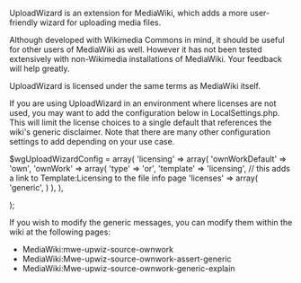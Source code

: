 UploadWizard is an extension for MediaWiki, which adds a more user-friendly wizard for uploading media files.

Although developed with Wikimedia Commons in mind, it should be useful for other users of MediaWiki as well.
However it has not been tested extensively with non-Wikimedia installations of MediaWiki. Your feedback will
help greatly.

UploadWizard is licensed under the same terms as MediaWiki itself.

If you are using UploadWizard in an environment where licenses are not used, you may want to add the
configuration below in LocalSettings.php. This will limit the license choices to a single default that
references the wiki's generic disclaimer. Note that there are many other configuration settings to add
depending on your use case.

$wgUploadWizardConfig = array(
    'licensing' => array(
            'ownWorkDefault' => 'own',
            'ownWork' => array(
                'type' => 'or',
                'template' => 'licensing', // this adds a link to Template:Licensing to the file info page
                'licenses' => array(
                     'generic',
                )
            ),
    ),

);

If you wish to modify the generic messages, you can modify them within the wiki at the following pages:
* MediaWiki:mwe-upwiz-source-ownwork
* MediaWiki:Mwe-upwiz-source-ownwork-assert-generic
* MediaWiki:Mwe-upwiz-source-ownwork-generic-explain
